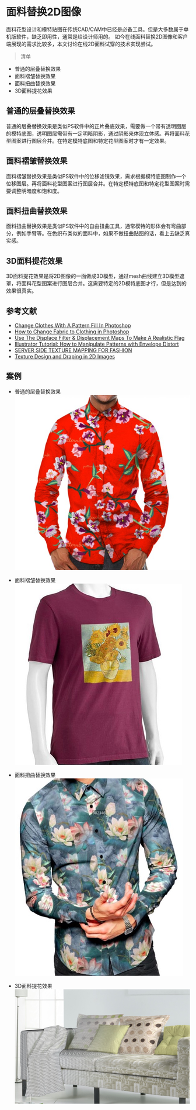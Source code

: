 # 面料替换2D图像

面料花型设计和模特贴图在传统CAD/CAM中已经是必备工具。但是大多数属于单机版软件，缺乏即用性，通常是给设计师用的。
如今在线面料替换2D图像和客户端展现的需求比较多，本文讨论在线2D面料试穿的技术实现尝试。

> 清单
- 普通的层叠替换效果
- 面料褶皱替换效果
- 面料扭曲替换效果
- 3D面料提花效果

## 普通的层叠替换效果

普通的层叠替换效果是类似PS软件中的正片叠底效果，需要做一个带有透明图层的模特底图，透明图层需带有一定明暗阴影，通过阴影来体现立体感。再将面料花型图案进行图层合并。在特定模特底图和特定花型图案时才有一定效果。

## 面料褶皱替换效果

面料褶皱替换效果是类似PS软件中的位移滤镜效果，需求根据模特底图制作一个位移图层。再将面料花型图案进行图层合并。在特定模特底图和特定花型图案时需要调整明暗度和饱和度。

## 面料扭曲替换效果

面料扭曲替换效果是类似PS软件中的自由扭曲工具，通常模特的形体会有弯曲部分，例如手臂等。在色织布类似的面料中，如果不做扭曲贴图的话，看上去缺乏真实感。

## 3D面料提花效果

3D面料提花效果是将2D图像的一面做成3D模型，通过mesh曲线建立3D模型遮罩，将面料花型图案进行图层合并。这需要特定的2D模特底图才行，但是达到的效果很真实。

## 参考文献

- [Change Clothes With A Pattern Fill In Photoshop](https://www.sitepoint.com/change-clothes-with-a-pattern-fill-in-photoshop/)
- [How to Change Fabric to Clothing in Photoshop](https://www.youtube.com/watch?v=wMVG--BEkf0)
- [Use The Displace Filter & Displacement Maps To Make A Realistic Flag](http://www.photoshopsupport.com/elements/tutorials/displace-filter/displacement-map.html)
- [Illustrator Tutorial: How to Manipulate Patterns with Envelope Distort](http://fashionclassroom.com/blog/illustrator-tutorial-how-to-manipulate-patterns-with-envelope-distort)
- [SERVER SIDE TEXTURE MAPPING FOR FASHION](https://www.researchgate.net/publication/311966378_SERVER_SIDE_TEXTURE_MAPPING_FOR_FASHION_-_THE_CASE_OF_ARAHDRAPE)
- [Texture Design and Draping in 2D Images](http://maverick.inria.fr/Publications/2009/WOBT09/TextureDraping_EGSR_2009.pdf)

## 案例
- 普通的层叠替换效果 ![普通的层叠替换效果](/images/11.png)

- 面料褶皱替换效果 ![面料褶皱替换效果](/images/22.png)

- 面料扭曲替换效果 ![面料扭曲替换效果](/images/33.jpeg)

- 3D面料提花效果 ![3D面料提花效果](/images/44.png)

